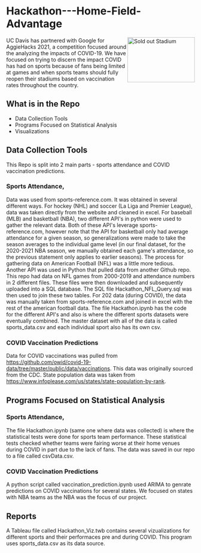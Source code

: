 # Hackathon---Home-Field-Advantage

<img src="http://www.travelandsports.com.au/wp-content/uploads/2017/02/07_lsu0446-tiger-stadium-at-sundown-min.jpg" align="right"
     alt="Sold out Stadium" width="180" height="120">
     
UC Davis has partnered with Google for AggieHacks 2021, a competition focused around the analyzing the impacts of COVID-19. 
We have focused on trying to discern the impact COVID has had on sports because of fans being limited at games and when sports teams should fully reopen their stadiums based on vaccination rates throughout the country.

## What is in the Repo

* Data Collection Tools
* Programs Focused on Statistical Analysis
* Visualizations



## Data Collection Tools

This Repo is split into 2 main parts - sports attendance and COVID vaccination predictions. 

### Sports Attendance, 
Data was used from sports-reference.com. It was obtained in several different ways. For hockey (NHL) and soccer (La Liga and Premier League), data was taken directly from the website and cleaned in excel. For baseball (MLB) and basketball (NBA), two different API's in python were used to gather the relevant data. Both of these API's leverage sports-reference.com, however note that the API for basketball only had average attendance for a given season, so generalizations were made to take the season averages to the individual game level (in our final dataset, for the 2020-2021 NBA season, we manually obtained each game's attendance, so the previous statement only applies to earlier seasons). The process for gathering data on American Football (NFL) was a little more tedious. Another API was used in Python that pulled data from another Github repo. This repo had data on NFL games from 2000-2019 and attendance numbers in 2 different files. These files were then downloaded and subsequently uploaded into a SQL database. The SQL file Hackathon_NFL_Query.sql was then used to join these two tables. For 202 data (during COVID), the data was manually taken from sports-reference.com and joined in excel with the rest of the american football data. The file Hackathon.ipynb has the code for the different API's and also is where the different sports datasets were eventually combined. The master dataset with all of the data is called sports_data.csv and each individual sport also has its own csv.

### COVID Vaccination Predictions
Data for COVID vaccinations was pulled from https://github.com/owid/covid-19-data/tree/master/public/data/vaccinations. This data was originally sourced from the CDC. State population data was taken from https://www.infoplease.com/us/states/state-population-by-rank.

## Programs Focused on Statistical Analysis

### Sports Attendance, 
The file Hackathon.ipynb (same one where data was collected) is where the statistical tests were done for sports team performance. These statistical tests checked whether teams were fairing worse at their home venues during COVID in part due to the lack of fans. The data was saved in our repo to a file called csvData.csv.

### COVID Vaccination Predictions
A python script called vaccination_prediction.ipynb used ARIMA to genrate predictions on COVID vaccinations for several states. We focused on states with NBA teams as the NBA was the focus of our project.

## Reports

A Tableau file called Hackathon_Viz.twb contains several vizualizations for different sports and their performaces pre and during COVID. This program uses sports_data.csv as its data source.
